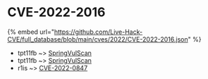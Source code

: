 # CVE-2022-2016
{% embed url="https://github.com/Live-Hack-CVE/full_database/blob/main/cves/2022/CVE-2022-2016.json" %}

* tpt11fb ~> [SpringVulScan](https://www.alice-snow.ru/2022/database/cve-2022-2016/springvulscan-tpt11fb)
* tpt11fb ~> [SpringVulScan](https://www.alice-snow.ru/2022/database/cve-2022-2016/springvulscan-tpt11fb)
* r1is ~> [CVE-2022-0847](https://www.alice-snow.ru/2022/database/cve-2022-2016/cve-2022-0847-r1is)